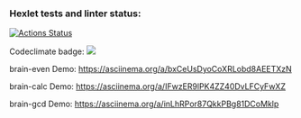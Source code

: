 ### Hexlet tests and linter status:
[![Actions Status](https://github.com/RockForr/frontend-project-44/actions/workflows/hexlet-check.yml/badge.svg)](https://github.com/RockForr/frontend-project-44/actions)

Codeclimate badge:
    <a href="https://codeclimate.com/github/RockForr/frontend-project-44/maintainability"><img src="https://api.codeclimate.com/v1/badges/cce2e9fa475cd23b81e2/maintainability" /></a>

brain-even Demo:
    https://asciinema.org/a/bxCeUsDyoCoXRLobd8AEETXzN

brain-calc Demo:
    https://asciinema.org/a/IFwzER9lPK4ZZ40DvLFCyFwXZ

brain-gcd Demo:
    https://asciinema.org/a/inLhRPor87QkkPBg81DCoMklp